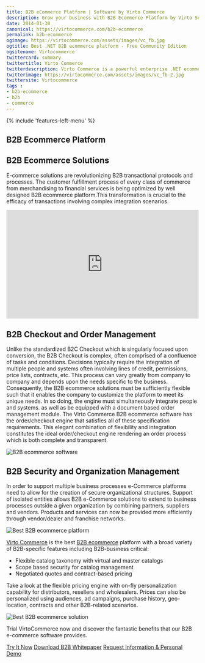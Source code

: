```yaml
---
title: B2B eCommerce Platform | Software by Virto Commerce
description: Grow your business with B2B Ecommerce Platform by Virto Software. The Truly Scalable Enterprise Solution based on Cloud. Mobile Friendly, Easily Integrated, Agile Devoted.
date: 2014-01-30
canonical: https://virtocommerce.com/b2b-ecommerce
permalink: b2b-ecommerce
ogimage: https://virtocommerce.com/assets/images/vc_fb.jpg
ogtitle: Best .NET B2B ecommerce platform - Free Community Edition
ogsitename: Virtocommerce
twittercard: summary
twittertitle: Virto Commerce
twitterdescription: Virto Commerce is a powerful enterprise .NET ecommerce platform for creating flexible B2B solutions. Try it free with Free Community License
twitterimage: https://virtocommerce.com/assets/images/vc_fb-2.jpg
twittersite: Virtocommerce
tags : 
- b2b-ecommerce
- b2b
- commerce
---
```

<article role="main" class="main">
	<div class="business-features clearfix __responsive">
		{% include 'features-left-menu' %}
		<div class="business-cnt">
			<div class="head __promo">
				<h1 class="title">B2B Ecommerce Platform</h1>
			</div>
			<h2 class="sub-title">B2B Ecommerce Solutions</h2>
			<p class="text">E-commerce solutions are revolutionizing B2B transactional protocols and processes. The customer fulfillment process of every class of commerce from merchandising to financial services is being optimized by well designed B2B ecommerce platform.This transformation is crucial to the efficacy of transactions involving complex integration scenarios.</p>
            <div style="position:relative;height:0;padding-bottom:56.25%"><iframe src="https://www.youtube.com/embed/QpRG-HOlrbc?ecver=2" width="450" height="360" frameborder="0" style="position:absolute;width:100%;height:100%;left:0" allowfullscreen></iframe></div>
			<h2 class="sub-title">B2B Checkout and Order Management</h2>
			<p class="text">Unlike the standardized B2C Checkout which is singularly focused upon conversion, the B2B Checkout is complex, often comprised of a confluence of tasks and conditions. Decisions typically require the integration of multiple people and systems often involving lines of credit, permissions, price lists, contracts, etc. This process can vary greatly from company to company and depends upon the needs specific to the business. Consequently, the B2B ecommerce solutions must be sufficiently flexible such that it enables the company to customize the platform to meet its unique needs. In so doing, the engine must simultaneously integrate people and systems. as well as be equipped with a document based order management module. The Virto Commerce B2B ecommerce software has the order/checkout engine that satisfies all of these specification requirements. This elegant combination of flexibility and integration constitutes the ideal order/checkout engine rendering an order process which is both complete and transparent.</p>
			<img alt="B2B ecommerce software" src="/assets/images/checkout.png">
			<h2 class="sub-title">B2B Security and Organization Management</h2>
			<p class="text">In order to support multiple business processes e-Commerce platforms need to allow for the creation of secure organizational structures. Support of isolated entities allows B2B e-Commerce solutions to extend to business processes outside a given organization by combining partners, suppliers and vendors. Products and services can now be provided more efficiently through vendor/dealer and franchise networks.</p>
			<img alt="Best B2B ecommerce platform" src="https://virtocommerce.com/admin/assets/site/features/b2b/organizations.png">
			<p class="text">
				<a href="/our-offers/enterprise-edition">Virto Commerce</a> is the best <a href="/glossary/what-is-b2b">B2B ecommerce</a> platform with a broad variety of B2B-specific features including B2B-business critical:
			</p>
			<ul class="text">
				<li>Flexible catalog taxonomy with virtual and master catalogs</li>
				<li>Scope based security for catalog management</li>
				<li>Negotiated quotes and contract-based pricing</li>
			</ul>
            <p class="text">Take a look at the flexible pricing engine with on-fly personalization capability for distributors, resellers and wholesalers. Prices can also be personalized using audiences, ad campaigns, purchase history, geo-location, contracts and other B2B-related scenarios.</p>
        <img alt="Best B2B ecommerce solution" src="/assets/images/features/pricing.png">
			<p class="text">Trial VirtoCommerce now and discover the fantastic benefits that our B2B e-commerce software provides.</p>
			<div class="buttons">
				<a class="button fill" href="/try-now">Try It Now</a>
                <a class="button fill" href="/download-b2b-whitepaper">Download B2B Whitepaper</a>
				<a class="button fill" href="/contact-us">Request Information & Personal Demo</a>
			</div>
		</div>
	</div>
</article>

